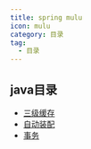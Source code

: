 ```yaml
---
title: spring mulu
icon: mulu
category: 目录
tag:
  - 目录
---
```



## java目录

- [三级缓存](spring)
- [自动装配](springboot-startup-process)
- [事务](spring-transaction)
